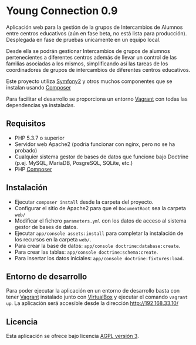 Young Connection 0.9
================================

Aplicación web para la gestión de la grupos de Intercambios de Alumnos entre centros educativos
(aún en fase beta, no está lista para producción). Desplegada en fase de pruebas unicamente en 
un equipo local.

Desde ella se podrán gestionar Intercambios de grupos de alumnos pertenecientes a diferentes centros 
además de llevar un control de las familias asociadas a los mismos, simplificando así las tareas de 
los coordinadores de grupos de intercambios de diferentes centros educativos.

Este proyecto utiliza [Symfony2] y otros muchos componentes que se instalan usando [Composer]

Para facilitar el desarrollo se proporciona un entorno [Vagrant] con todas las dependencias ya
instaladas.

## Requisitos

- PHP 5.3.7 o superior
- Servidor web Apache2 (podría funcionar con nginx, pero no se ha probado)
- Cualquier sistema gestor de bases de datos que funcione bajo Doctrine (p.ej. MySQL, MariaDB, PosgreSQL, SQLite, etc.)
- PHP [Composer]

## Instalación

- Ejecutar `composer install` desde la carpeta del proyecto.
- Configurar el sitio de Apache2 para que el `DocumentRoot` sea la carpeta `web/`
- Modificar el fichero `parameters.yml` con los datos de acceso al sistema gestor de bases de datos.
- Ejecutar `app/console assets:install` para completar la instalación de los recursos en la carpeta `web/`.
- Para crear la base de datos: `app/console doctrine:database:create`.
- Para crear las tablas: `app/console doctrine:schema:create`.
- Para insertar los datos iniciales: `app/console doctrine:fixtures:load`.

## Entorno de desarrollo

Para poder ejecutar la aplicación en un entorno de desarrollo basta con tener [Vagrant] instalado junto con [VirtualBox]
y ejecutar el comando `vagrant up`. La aplicación será accesible desde la dirección http://192.168.33.10/

## Licencia
Esta aplicación se ofrece bajo licencia [AGPL versión 3].

[Vagrant]: https://www.vagrantup.com/
[VirtualBox]: https://www.virtualbox.org
[Symfony2]: http://symfony.com/
[Composer]: http://getcomposer.org
[AGPL versión 3]: http://www.gnu.org/licenses/agpl.html